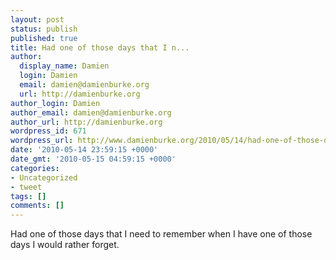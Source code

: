 ```yaml
---
layout: post
status: publish
published: true
title: Had one of those days that I n...
author:
  display_name: Damien
  login: Damien
  email: damien@damienburke.org
  url: http://damienburke.org
author_login: Damien
author_email: damien@damienburke.org
author_url: http://damienburke.org
wordpress_id: 671
wordpress_url: http://www.damienburke.org/2010/05/14/had-one-of-those-days-that-i-n/
date: '2010-05-14 23:59:15 +0000'
date_gmt: '2010-05-15 04:59:15 +0000'
categories:
- Uncategorized
- tweet
tags: []
comments: []
---
```

<p>Had one of those days that I need to remember when I have one of those days I would rather forget.</p>
